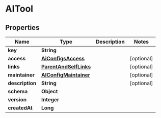 

# AITool


## Properties

| Name | Type | Description | Notes |
|------------ | ------------- | ------------- | -------------|
|**key** | **String** |  |  |
|**access** | [**AiConfigsAccess**](AiConfigsAccess.md) |  |  [optional] |
|**links** | [**ParentAndSelfLinks**](ParentAndSelfLinks.md) |  |  [optional] |
|**maintainer** | [**AIConfigMaintainer**](AIConfigMaintainer.md) |  |  [optional] |
|**description** | **String** |  |  [optional] |
|**schema** | **Object** |  |  |
|**version** | **Integer** |  |  |
|**createdAt** | **Long** |  |  |



